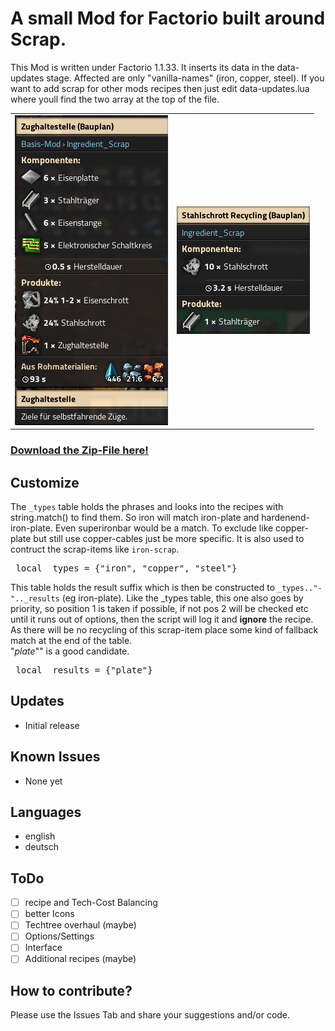 # A small Mod for Factorio built around Scrap.

This Mod is written under Factorio 1.1.33.
It inserts its data in the data-updates stage.
Affected are only "vanilla-names" (iron, copper, steel). If you want to add scrap for 
other mods recipes then just edit data-updates.lua where youll find the two array at the top of the file.


<table>
<tr>
<td>
<img src=shot_01.png>
</td>
<td>
<img src=shot_02.png>
</td>
</tr>
</table>

### [Download the Zip-File here!](https://github.com/Yokmp/Ingredient_Scrap/raw/main/Ingredient_Scrap_1.0.1.zip)


## Customize
The ``_types`` table holds the phrases and looks into the recipes with string.match() to find them.
So iron will match iron-plate and hardenend-iron-plate. Even superironbar would be a match.
To exclude like copper-plate but still use copper-cables just be more specific. It is also used
to contruct the scrap-items like ``iron-scrap``.

<pre lang=lua> local _types = {"iron", "copper", "steel"} </pre>

This table holds the result suffix which is then be constructed to ``_types.."-".._results`` (eg iron-plate).
Like the _types table, this one also goes by priority, so position 1 is taken if possible, if not pos 2 will be checked etc until
it runs out of options, then the script will log it and **ignore** the recipe.
As there will be no recycling of this scrap-item place some kind of fallback match at the end of the table.<br/> "*plate*"" is a good candidate.

<pre lang=lua> local _results = {"plate"} </pre>

## Updates
* Initial release

## Known Issues
* None yet

## Languages
* english
* deutsch

## ToDo
* [ ] recipe and Tech-Cost Balancing
* [ ] better Icons
* [ ] Techtree overhaul (maybe)
* [ ] Options/Settings
* [ ] Interface
* [ ] Additional recipes (maybe)

## How to contribute?

Please use the Issues Tab and share your suggestions and/or code.
